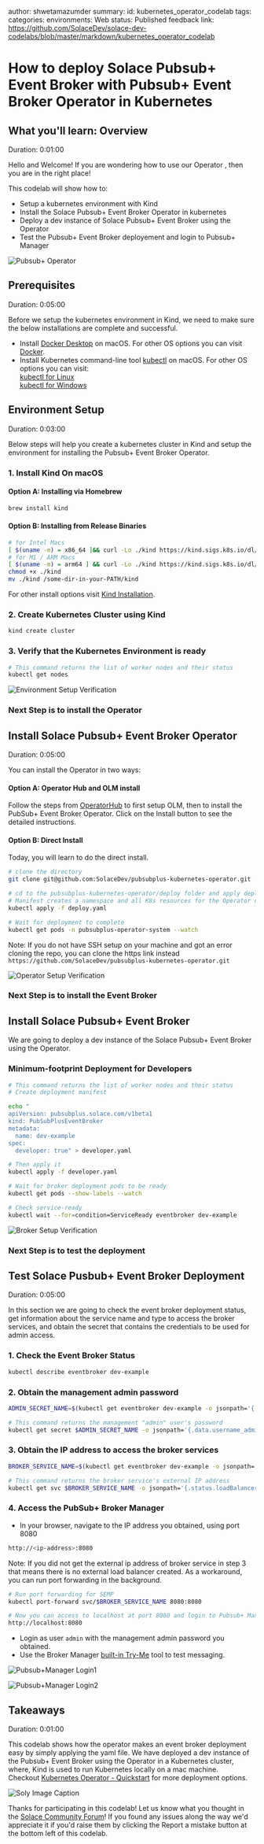 author: shwetamazumder
summary:
id: kubernetes_operator_codelab
tags:
categories:
environments: Web
status: Published
feedback link: https://github.com/SolaceDev/solace-dev-codelabs/blob/master/markdown/kubernetes_operator_codelab

# How to deploy Solace Pubsub+ Event Broker with Pubsub+ Event Broker Operator in Kubernetes

## What you'll learn: Overview

Duration: 0:01:00

Hello and Welcome! If you are wondering how to use our Operator , then you are in the right place! 

This codelab will show how to:
* Setup a kubernetes environment with Kind
* Install the Solace Pubsub+ Event Broker Operator in kubernetes
* Deploy a dev instance of Solace Pubsub+ Event Broker using the Operator
* Test the Pubsub+ Event Broker deployement and login to Pubsub+ Manager


<!--### Info Boxes
Plain Text followed by green & yellow info boxes 

Negative
: This will appear in a yellow info box.

Positive
: This will appear in a green info box.

### Bullets
Plain Text followed by bullets
* Hello
* CodeLab
* World

### Numbered List
1. List
1. Using
1. Numbers

### Add an Image or a GIF -->
![Pubsub+ Operator](img/Operator_Img1.png)
<!--![Soly Image Caption](img/soly.gif) -->

## Prerequisites

Duration: 0:05:00

Before we setup the kubernetes environment in Kind, we need to make sure the below installations are complete and successful.


* Install [Docker Desktop](https://docs.docker.com/desktop/install/mac-install/) on macOS. For other OS options you can visit [Docker](https://docs.docker.com/get-docker/).
* Install Kubernetes command-line tool [kubectl](https://kubernetes.io/docs/tasks/tools/install-kubectl-macos/) on macOS. For other OS options you can visit: \
            [kubectl for Linux](https://kubernetes.io/docs/tasks/tools/install-kubectl-linux/)\
            [kubectl for Windows](https://kubernetes.io/docs/tasks/tools/install-kubectl-windows/) 


<!--### Add a Link
Add a link!
[Example of a Link](https://www.google.com) -->

<!--### Embed an iframe

![https://codepen.io/tzoght/embed/yRNZaP](https://en.wikipedia.org/wiki/File:Example.jpg "Try Me Publisher")

## Custom Step 1
## Custom Step 2
## Custom Step 3 -->

## Environment Setup

Duration: 0:03:00

Below steps will help you create a kubernetes cluster in Kind and setup the environment for installing the Pubsub+ Event Broker Operator.

### 1. Install Kind On macOS 
#### Option A: Installing via Homebrew
```bash
brew install kind
```
#### Option B: Installing from Release Binaries
```bash
# for Intel Macs
[ $(uname -m) = x86_64 ]&& curl -Lo ./kind https://kind.sigs.k8s.io/dl/v0.18.0/kind-darwin-amd64
# for M1 / ARM Macs
[ $(uname -m) = arm64 ] && curl -Lo ./kind https://kind.sigs.k8s.io/dl/v0.18.0/kind-darwin-arm64
chmod +x ./kind
mv ./kind /some-dir-in-your-PATH/kind
```
For other install options visit [Kind Installation](https://kind.sigs.k8s.io/docs/user/quick-start/).

### 2. Create Kubernetes Cluster using Kind
```bash
kind create cluster
```
### 3. Verify that the Kubernetes Environment is ready
```bash
# This command returns the list of worker nodes and their status
kubectl get nodes
```
![Environment Setup Verification](img/Operator_Img2.png)

### Next Step is to install the Operator


## Install Solace Pubsub+ Event Broker Operator

Duration: 0:05:00

You can install the Operator in two ways:

#### Option A: Operator Hub and OLM install
Follow the steps from [OperatorHub](https://operatorhub.io/operator/pubsubplus-eventbroker-operator) to first setup OLM, then to install the PubSub+ Event Broker Operator. Click on the Install button to see the detailed instructions.
#### Option B: Direct Install
Today, you will learn to do the direct install.

```bash
# clone the directory
git clone git@github.com:SolaceDev/pubsubplus-kubernetes-operator.git

# cd to the pubsubplus-kubernetes-operator/deploy folder and apply deploy.yaml
# Manifest creates a namespace and all K8s resources for the Operator deployment
kubectl apply -f deploy.yaml

# Wait for deployment to complete
kubectl get pods -n pubsubplus-operator-system --watch
```
Note: If you do not have SSH setup on your machine and got an error cloning the repo, you can clone the https link instead `https://github.com/SolaceDev/pubsubplus-kubernetes-operator.git`


![Operator Setup Verification](img/Operator_Img3.png)

### Next Step is to install the Event Broker

## Install Solace Pubsub+ Event Broker 

We are going to deploy a dev instance of the Solace Pubsub+ Event Broker using the Operator.

### Minimum-footprint Deployment for Developers
```bash
# This command returns the list of worker nodes and their status
# Create deployment manifest

echo "
apiVersion: pubsubplus.solace.com/v1beta1
kind: PubSubPlusEventBroker
metadata:
  name: dev-example
spec:
  developer: true" > developer.yaml

# Then apply it
kubectl apply -f developer.yaml

# Wait for broker deployment pods to be ready
kubectl get pods --show-labels --watch

# Check service-ready
kubectl wait --for=condition=ServiceReady eventbroker dev-example
```

![Broker Setup Verification](img/Operator_Img4.png)

### Next Step is to test the deployment

## Test Solace Pusbub+ Event Broker Deployment

Duration: 0:05:00

In this section we are going to check the event broker deployment status, get information about the service name and type to access the broker services, and obtain the secret that contains the credentials to be used for admin access.

### 1. Check the Event Broker Status
```bash
kubectl describe eventbroker dev-example
```
### 2. Obtain the management admin password
```bash
ADMIN_SECRET_NAME=$(kubectl get eventbroker dev-example -o jsonpath='{.status.broker.adminCredentialsSecret}')

# This command returns the management "admin" user's password
kubectl get secret $ADMIN_SECRET_NAME -o jsonpath='{.data.username_admin_password}' | base64 -d
```

### 3. Obtain the IP address to access the broker services

```bash
BROKER_SERVICE_NAME=$(kubectl get eventbroker dev-example -o jsonpath='{.status.broker.serviceName}')

# This command returns the broker service's external IP address
kubectl get svc $BROKER_SERVICE_NAME -o jsonpath='{.status.loadBalancer.ingress}'
```

### 4. Access the PubSub+ Broker Manager


* In your browser, navigate to the IP address you obtained, using port 8080

```bash
http://<ip-address>:8080
```
Note: If you did not get the external ip address of broker service in step 3 that means there is no external load balancer created. As a workaround, you can run port forwarding in the background.

```bash
# Run port forwarding for SEMP
kubectl port-forward svc/$BROKER_SERVICE_NAME 8080:8080

# Now you can access to localhost at port 8080 and login to Pubsub+ Manager
http://localhost:8080
```

* Login as user `admin` with the management admin password you obtained.
* Use the Broker Manager [built-in Try-Me](https://docs.solace.com/Admin/Broker-Manager/PubSub-Manager-Overview.htm?Highlight=manager#Test-Messages) tool to test messaging.

![Pubsub+Manager Login1](img/Operator_Img5.png)

![Pubsub+Manager Login2](img/Operator_Img6.png)


## Takeaways
Duration: 0:01:00


This codelab shows how the operator makes an event broker deployment easy by simply applying the yaml file. We have deployed a dev instance of the Pubsub+ Event Broker using the Operator in a Kubernetes cluster, where, Kind is used to run Kubernetes locally on a mac machine. \
Checkout [Kubernetes Operator - Quickstart](https://github.com/SolaceProducts/pubsubplus-kubernetes-quickstart) for more deployment options.
<!--✅ < Fill IN TAKEAWAY 1>   
✅ < Fill IN TAKEAWAY 2>   
✅ < Fill IN TAKEAWAY 3>   -->

![Soly Image Caption](img/soly.gif) 

Thanks for participating in this codelab! Let us know what you thought in the [Solace Community Forum](https://solace.community/)! If you found any issues along the way we'd appreciate it if you'd raise them by clicking the Report a mistake button at the bottom left of this codelab.
